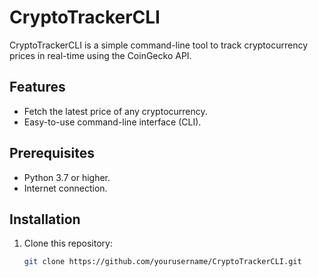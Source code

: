 # CryptoTrackerCLI

CryptoTrackerCLI is a simple command-line tool to track cryptocurrency prices in real-time using the CoinGecko API.

## Features
- Fetch the latest price of any cryptocurrency.
- Easy-to-use command-line interface (CLI).

## Prerequisites
- Python 3.7 or higher.
- Internet connection.

## Installation
1. Clone this repository:
   ```bash
   git clone https://github.com/yourusername/CryptoTrackerCLI.git
